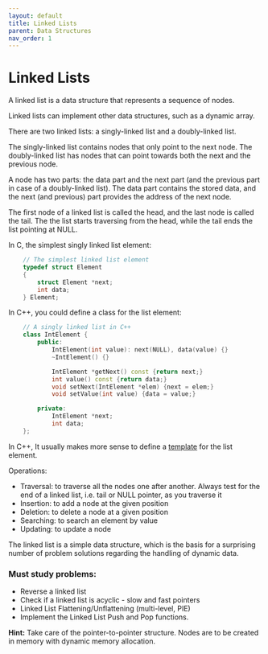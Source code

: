 ```yaml
---
layout: default
title: Linked Lists
parent: Data Structures
nav_order: 1
---
```


# Linked Lists

A linked list is a data structure that represents a sequence of nodes.

Linked lists can implement other data structures, such as a dynamic array.

There are two linked lists: a singly-linked list and a doubly-linked list.

The singly-linked list contains nodes that only point to the next node. The
doubly-linked list has nodes that can point towards both the next and the previous
node.

A node has two parts: the data part and the next part (and the previous part in case
of a doubly-linked list). The data part contains the stored data, and the next (and
previous) part provides the address of the next node.

The first node of a linked list is called the head, and the last node is called the
tail. The the list starts traversing from the head, while the tail ends the list
pointing at NULL. 

In C, the simplest singly linked list element:

```c
    // The simplest linked list element
    typedef struct Element
    {
        struct Element *next;
        int data;
    } Element;
```

In C++, you could define a class for the list element:

```cpp
    // A singly linked list in C++
    class IntElement {
        public:
            IntElement(int value): next(NULL), data(value) {}
            ~IntElement() {}

            IntElement *getNext() const {return next;}
            int value() const {return data;}
            void setNext(IntElement *elem) {next = elem;}
            void setValue(int value) {data = value;}

        private:
            IntElement *next;
            int data;
    };
```

In C++, It usually makes more sense to define a
[template](https://www.geeksforgeeks.org/templates-cpp/) for the list element.

Operations:

* Traversal: to traverse all the nodes one after another. Always test
for the end of a linked list, i.e. tail or NULL pointer, as you
traverse it
* Insertion: to add a node at the given position
* Deletion: to delete a node at a given position
* Searching: to search an element by value
* Updating: to update a node

The linked list is a simple data structure, which is the basis for a surprising number of
problem solutions regarding the handling of dynamic data.

### Must study problems:

* Reverse a linked list
* Check if a linked list is acyclic - slow and fast pointers
* Linked List Flattening/Unflattening (multi-level, PIE)
* Implement the Linked List Push and Pop functions.

**Hint:** Take care of the pointer-to-pointer structure. Nodes are to be created in
memory with dynamic memory allocation.
